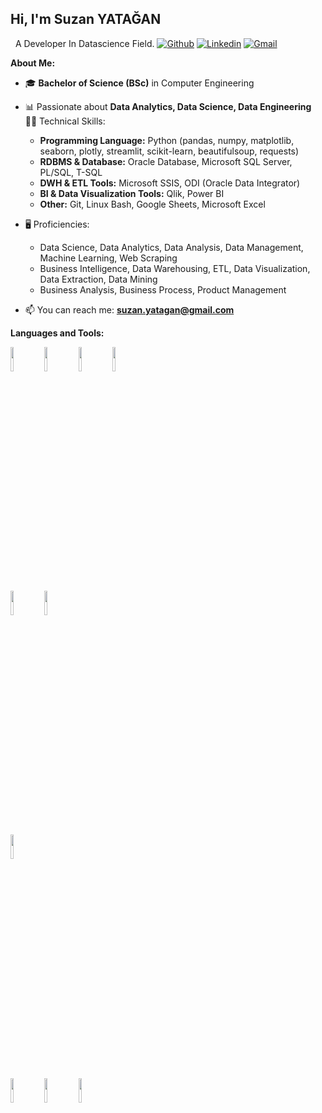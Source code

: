 <!-- Your title -->
## Hi, I'm Suzan YATAĞAN
&nbsp;
A Developer In Datascience Field.
[![Github](https://img.shields.io/badge/-Github-000?style=flat&logo=Github&logoColor=white)](https://github.com/syatagan)
[![Linkedin](https://img.shields.io/badge/-LinkedIn-blue?style=flat&logo=Linkedin&logoColor=white)](https://www.linkedin.com/in/suzanyatagan/)
[![Gmail](https://img.shields.io/badge/-Gmail-c14438?style=flat&logo=Gmail&logoColor=white)](mailto:suzan.yatagan@gmail.com)
&nbsp;

<!-- Talking about you -->
**About Me:**
- 🎓 **Bachelor of Science (BSc)** in Computer Engineering
- 📊 Passionate about **Data Analytics, Data Science, Data Engineering**
&nbsp; 
💪🏽 Technical Skills:
  * **Programming Language:** Python (pandas, numpy, matplotlib, seaborn, plotly, streamlit, scikit-learn, beautifulsoup, requests)
  * **RDBMS & Database:** Oracle Database, Microsoft SQL Server, PL/SQL, T-SQL
  * **DWH & ETL Tools:** Microsoft SSIS, ODI (Oracle Data Integrator)
  * **BI & Data Visualization Tools:** Qlik, Power BI
  * **Other:** Git, Linux Bash, Google Sheets, Microsoft Excel
&nbsp;
- 🖥️ Proficiencies:
  * Data Science, Data Analytics, Data Analysis, Data Management, Machine Learning, Web Scraping
  * Business Intelligence, Data Warehousing, ETL, Data Visualization, Data Extraction, Data Mining
  * Business Analysis, Business Process, Product Management

- 📫 You can reach me: **suzan.yatagan@gmail.com**

**Languages and Tools:** 
<p>
  <!-- Your languages and tools. Be careful with the alignment. 
  You can use this sites to get logos: https://www.vectorlogo.zone or https://simpleicons.org/
  -->
  <code><img width="10%" src="https://www.vectorlogo.zone/logos/python/python-ar21.svg"></code>
  <code><img width="10%" src="https://www.vectorlogo.zone/logos/oracle/oracle-ar21.svg"></code>
  <code><img width="10%" src="https://www.vectorlogo.zone/logos/microsoft/microsoft-ar21.svg"></code>
  <code><img width="10%" src="https://www.vectorlogo.zone/logos/mysql/mysql-ar21.svg"></code>
  <br />
  <code><img width="10%" src="https://www.vectorlogo.zone/logos/microsoft_powerbi/microsoft_powerbi-ar21.svg"></code>
  <code><img width="10%" src="https://www.vectorlogo.zone/logos/json/json-ar21.svg"></code>
  <br />
  <code><img width="10%" src="https://www.vectorlogo.zone/logos/git-scm/git-scm-ar21.svg"></code>
  <br />
  <code><img width="10%" src="https://www.vectorlogo.zone/logos/jupyter/jupyter-ar21.svg"></code>
  <code><img width="10%" src="https://www.vectorlogo.zone/logos/kaggle/kaggle-ar21.svg"></code>
  <code><img width="10%" src="https://www.vectorlogo.zone/logos/visualstudio_code/visualstudio_code-ar21.svg"></code>
</p>

